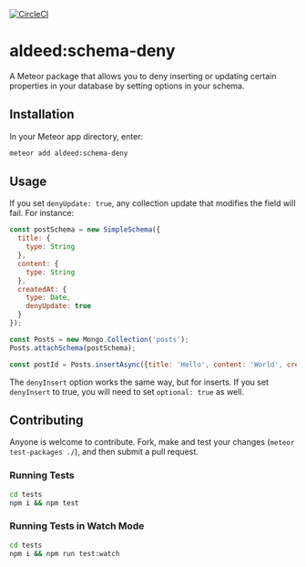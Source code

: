 [![CircleCI](https://circleci.com/gh/aldeed/meteor-schema-deny/tree/master.svg?style=svg)](https://circleci.com/gh/aldeed/meteor-schema-deny/tree/master)

# aldeed:schema-deny

A Meteor package that allows you to deny inserting or updating certain properties in your database by setting options in your schema.

## Installation

In your Meteor app directory, enter:

```bash
meteor add aldeed:schema-deny
```

## Usage

If you set `denyUpdate: true`, any collection update that modifies the field will fail. For instance:

```js
const postSchema = new SimpleSchema({
  title: {
    type: String
  },
  content: {
    type: String
  },
  createdAt: {
    type: Date,
    denyUpdate: true
  }
});

const Posts = new Mongo.Collection('posts');
Posts.attachSchema(postSchema);

const postId = Posts.insertAsync({title: 'Hello', content: 'World', createdAt: new Date()});
```

The `denyInsert` option works the same way, but for inserts. If you set `denyInsert` to true, you will need to set `optional: true` as well.

## Contributing

Anyone is welcome to contribute. Fork, make and test your changes (`meteor test-packages ./`), and then submit a pull request.

### Running Tests

```bash
cd tests
npm i && npm test
```

### Running Tests in Watch Mode

```bash
cd tests
npm i && npm run test:watch
```
